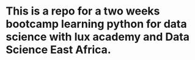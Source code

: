 # This is a repo for a two weeks bootcamp learning python for data science with lux academy and Data Science East Africa.

